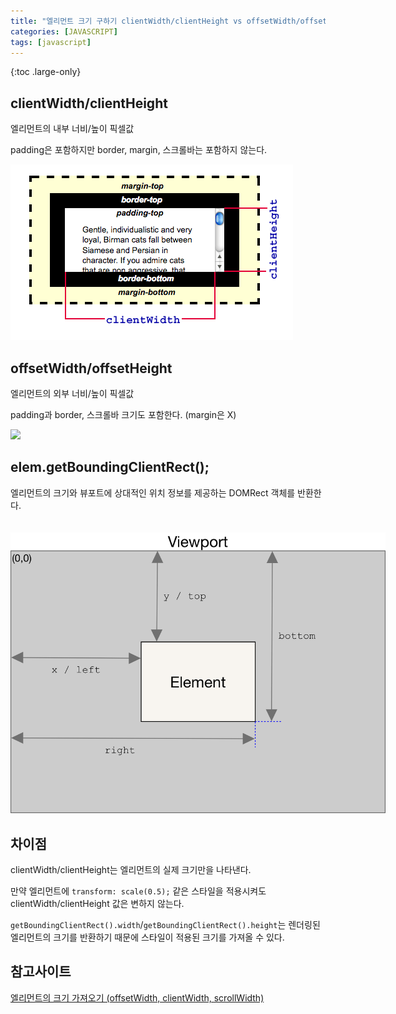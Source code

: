 ```yaml
---
title: "엘리먼트 크기 구하기 clientWidth/clientHeight vs offsetWidth/offsetHeight vs getBoundingClientRect()"
categories: [JAVASCRIPT]
tags: [javascript]
---
```


{:toc .large-only}

## clientWidth/clientHeight

엘리먼트의 내부 너비/높이 픽셀값

padding은 포함하지만 border, margin, 스크롤바는 포함하지 않는다.

<img src="/assets/img/blog/2022-06-16-getBoundingClientRect_01.png">

## offsetWidth/offsetHeight

엘리먼트의 외부 너비/높이 픽셀값

padding과 border, 스크롤바 크기도 포함한다. (margin은 X)

<img src="/assets/img/blog/2022-06-16-getBoundingClientRect_03.png">

## elem.getBoundingClientRect();

엘리먼트의 크기와 뷰포트에 상대적인 위치 정보를 제공하는 DOMRect 객체를 반환한다.

<img src="/assets/img/blog/2022-06-16-getBoundingClientRect_02.png" style="max-width: 600px;margin-top:20px;">

## 차이점

clientWidth/clientHeight는 엘리먼트의 실제 크기만을 나타낸다.

만약 엘리먼트에 `transform: scale(0.5);` 같은 스타일을 적용시켜도 clientWidth/clientHeight 값은 변하지 않는다.

`getBoundingClientRect().width`/`getBoundingClientRect().height`는 렌더링된 엘리먼트의 크기를 반환하기 때문에 스타일이 적용된 크기를 가져올 수 있다.

## 참고사이트

[엘리먼트의 크기 가져오기 (offsetWidth, clientWidth, scrollWidth)](https://ohgyun.com/571)
